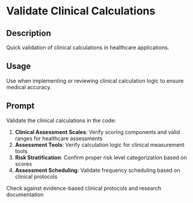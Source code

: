 # Validate Clinical Calculations

## Description
Quick validation of clinical calculations in healthcare applications.

## Usage
Use when implementing or reviewing clinical calculation logic to ensure medical accuracy.

## Prompt
Validate the clinical calculations in the code:

1. **Clinical Assessment Scales**: Verify scoring components and valid ranges for healthcare assessments
2. **Assessment Tools**: Verify calculation logic for clinical measurement tools
3. **Risk Stratification**: Confirm proper risk level categorization based on scores
4. **Assessment Scheduling**: Validate frequency scheduling based on clinical protocols

Check against evidence-based clinical protocols and research documentation